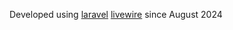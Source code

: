 Developed using <a href="https://laravel.com/docs/10.x">laravel</a> <a href="https://livewire.laravel.com/docs/quickstart">livewire</a> since August 2024
